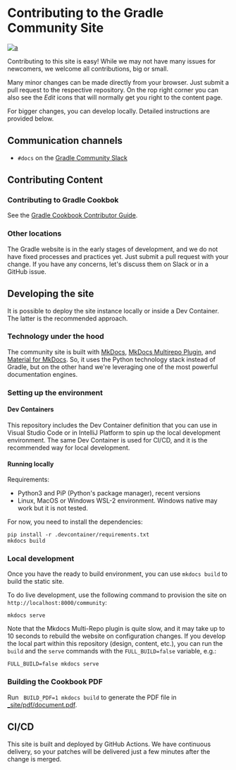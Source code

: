 # Contributing to the Gradle Community Site

[![a](https://img.shields.io/badge/slack-%23docs-brightgreen?style=flat&logo=slack)](./contributing/community-slack.md)

Contributing to this site is easy!
While we may not have many issues for newcomers,
we welcome all contributions, big or small. 

Many minor changes can be made directly from your browser.
Just submit a pull request to the respective repository.
On the rop right corner you can also see the _Edit_ icons
that will normally get you right to the content page.

For bigger changes, you can develop locally. 
Detailed instructions are provided below.

## Communication channels

- `#docs` on the [Gradle Community Slack](./contributing/community-slack.md)

## Contributing Content

### Contributing to Gradle Cookbok

See the [Gradle Cookbook Contributor Guide](./cookbook/CONTRIBUTING.md).

### Other locations

The Gradle website is in the early stages of development,
and we do not have fixed processes and practices yet.
Just submit a pull request with your change.
If you have any concerns, let's discuss them on Slack or in a GitHub issue.

## Developing the site

It is possible to deploy the site instance locally or inside a Dev Container.
The latter is the recommended approach.

### Technology under the hood

The community site is built with [MkDocs](https://www.mkdocs.org/),
[MkDocs Multirepo Plugin](https://github.com/jdoiro3/mkdocs-multirepo-plugin/tree/main),
and [Material for MkDocs](https://squidfunk.github.io/mkdocs-material).
So, it uses the Python technology stack instead of Gradle,
but on the other hand we're leveraging one of the most powerful documentation engines.

### Setting up the environment

#### Dev Containers

This repository includes the Dev Container definition that you can use in Visual Studio Code or in IntelliJ Platform
to spin up the local development environment.
The same Dev Container is used for CI/CD, and it is the recommended way for local development.

#### Running locally

Requirements:

- Python3 and PiP (Python's package manager), recent versions
- Linux, MacOS or Windows WSL-2 environment.
  Windows native may work but it is not tested.

For now, you need to install the dependencies:

```shell
pip install -r .devcontainer/requirements.txt
mkdocs build
```

### Local development

Once you have the ready to build environment,
you can use `mkdocs build` to build the static site.

To do live development, use the following command to provision the site on `http://localhost:8000/community`:

```shell
mkdocs serve
```

Note that the Mkdocs Multi-Repo plugin is quite slow,
and it may take up to 10 seconds to rebuild the website on configuration changes.
If you develop the local part within this repository (design, content, etc.),
you can run the `build` and the `serve` commands with the `FULL_BUILD=false` variable, e.g.:

```shell
FULL_BUILD=false mkdocs serve
```

### Building the Cookbook PDF

Run ` BUILD_PDF=1 mkdocs build` to generate the PDF file in [_site/pdf/document.pdf](./../_site/pdf/document.pdf).

## CI/CD

This site is built and deployed by GitHub Actions.
We have continuous delivery, so your patches will be delivered just a few minutes
after the change is merged.
